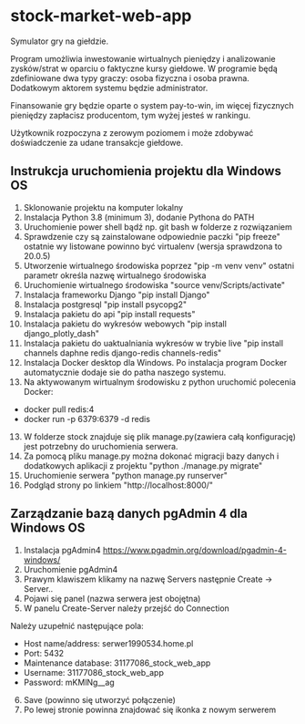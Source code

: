 # stock-market-web-app
Symulator gry na giełdzie.

Program umożliwia inwestowanie wirtualnych pieniędzy i analizowanie zysków/strat w oparciu o faktyczne kursy giełdowe.
W programie będą zdefiniowane dwa typy graczy: osoba fizyczna i osoba prawna. Dodatkowym aktorem systemu będzie administrator.

Finansowanie gry będzie oparte o system pay-to-win, im więcej fizycznych pieniędzy zapłacisz producentom, tym wyżej jesteś w rankingu.

Użytkownik rozpoczyna z zerowym poziomem i może zdobywać doświadczenie za udane transakcje giełdowe.

Instrukcja uruchomienia projektu dla Windows OS
------------------

1. Sklonowanie projektu na komputer lokalny
2. Instalacja Python 3.8 (minimum 3), dodanie Pythona do PATH
2. Uruchomienie power shell bądź np. git bash w folderze z rozwiązaniem
3. Sprawdzenie czy są zainstalowane odpowiednie paczki "pip freeze" ostatnie wy listowane powinno być virtualenv (wersja sprawdzona to 20.0.5)
4. Utworzenie wirtualnego środowiska poprzez "pip -m venv venv" ostatni parametr określa nazwę wirtualnego środowiska
5. Uruchomienie wirtualnego środowiska "source venv/Scripts/activate"
6. Instalacja frameworku Django "pip install Django"
7. Instalacja postgresql "pip install psycopg2"
8. Instalacja pakietu do api "pip install requests"
9. Instalacja pakietu do wykresów webowych "pip install django_plotly_dash"
10. Instalacja pakietu do uaktualniania wykresów w trybie live "pip install channels daphne redis django-redis channels-redis"
11. Instalacja Docker desktop dla Windows. Po instalacja program Docker automatycznie dodaje sie do patha naszego systemu.
12. Na aktywowanym wirtualnym środowisku z python uruchomić polecenia Docker:
 - docker pull redis:4
 - docker run -p 6379:6379 -d redis
13. W folderze stock znajduje się plik manage.py(zawiera całą konfigurację) jest potrzebny do uruchomienia serwera.
14. Za pomocą pliku manage.py można dokonać migracji bazy danych i dodatkowych aplikacji z projektu "python ./manage.py migrate"
15. Uruchomienie serwera "python manage.py runserver"
16. Podgląd strony po linkiem "http://localhost:8000/"

Zarządzanie bazą danych pgAdmin 4 dla Windows OS
-----------------

1. Instalacja pgAdmin4 https://www.pgadmin.org/download/pgadmin-4-windows/
2. Uruchomienie pgAdmin4
3. Prawym klawiszem klikamy na nazwę Servers następnie Create -> Server..
4. Pojawi się panel (nazwa serwera jest obojętna)
5. W panelu Create-Server należy przejść do Connection

Należy uzupełnić następujące pola:
 - Host name/address: serwer1990534.home.pl
 - Port: 5432
 - Maintenance database: 31177086_stock_web_app
 - Username: 31177086_stock_web_app
 - Password: mKMlNg__ag
6. Save (powinno się utworzyć połączenie)
7. Po lewej stronie powinna znajdować się ikonka z nowym serwerem

